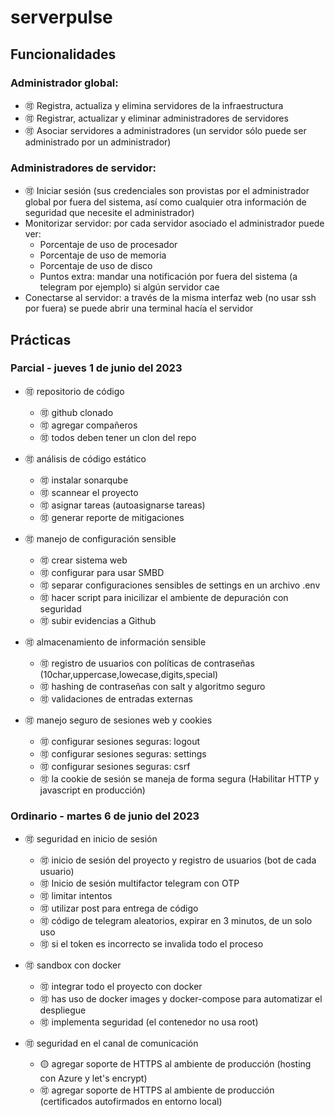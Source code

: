 # serverpulse

## Funcionalidades

### Administrador global:
- :accept: Registra, actualiza y elimina servidores de la infraestructura
- :accept: Registrar, actualizar y eliminar administradores de servidores
- :accept: Asociar servidores a administradores (un servidor sólo puede ser administrado por un administrador)

### Administradores de servidor:
- :accept: Iniciar sesión (sus credenciales son provistas por el administrador global por fuera del sistema, así como cualquier otra información de seguridad que necesite el administrador)
- Monitorizar servidor: por cada servidor asociado el administrador puede ver:
  + Porcentaje de uso de procesador
  + Porcentaje de uso de memoria
  + Porcentaje de uso de disco
  + Puntos extra: mandar una notificación por fuera del sistema (a telegram por ejemplo) si algún servidor cae
- Conectarse al servidor: a través de la misma interfaz web (no usar ssh por fuera) se puede abrir una terminal hacía el servidor

## Prácticas

### Parcial - jueves 1 de junio del 2023

- :accept: repositorio de código

  - :accept: github clonado
  - :accept: agregar compañeros
  - :accept: todos deben tener un clon del repo

- :accept: análisis de código estático

  - :accept: instalar sonarqube
  - :accept: scannear el proyecto
  - :accept: asignar tareas (autoasignarse tareas)
  - :accept: generar reporte de mitigaciones

- :accept: manejo de configuración sensible

  - :accept: crear sistema web
  - :accept: configurar para usar SMBD
  - :accept: separar configuraciones sensibles de settings en un archivo .env
  - :accept: hacer script para inicilizar el ambiente de depuración con seguridad
  - :accept: subir evidencias a Github

- :accept: almacenamiento de información sensible

  - :accept: registro de usuarios con políticas de contraseñas (10char,uppercase,lowecase,digits,special)
  - :accept: hashing de contraseñas con salt y algoritmo seguro
  - :accept: validaciones de entradas externas

- :accept: manejo seguro de sesiones web y cookies
  - :accept: configurar sesiones seguras: logout
  - :accept: configurar sesiones seguras: settings
  - :accept: configurar sesiones seguras: csrf
  - :accept: la cookie de sesión se maneja de forma segura (Habilitar HTTP y javascript en producción)

### Ordinario - martes 6 de junio del 2023

- :accept: seguridad en inicio de sesión

  - :accept: inicio de sesión del proyecto y registro de usuarios (bot de cada usuario)
  - :accept: Inicio de sesión multifactor telegram con OTP
  - :accept: limitar intentos
  - :accept: utilizar post para entrega de código
  - :accept: código de telegram aleatorios, expirar en 3 minutos, de un solo uso
  - :accept: si el token es incorrecto se invalida todo el proceso

- :accept: sandbox con docker

  - :accept: integrar todo el proyecto con docker
  - :accept: has uso de docker images y docker-compose para automatizar el despliegue
  - :accept: implementa seguridad (el contenedor no usa root)

- :accept: seguridad en el canal de comunicación
  - :yellow_circle: agregar soporte de HTTPS al ambiente de producción (hosting con Azure y let's encrypt)
  - :accept: agregar soporte de HTTPS al ambiente de producción (certificados autofirmados en entorno local)
